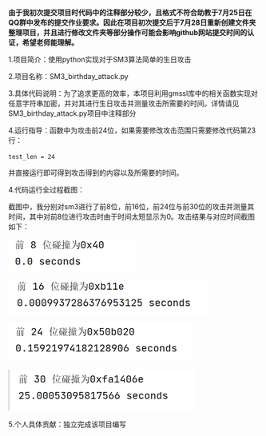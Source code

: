 **由于我初次提交项目时代码中的注释部分较少，且格式不符合助教于7月25日在QQ群中发布的提交作业要求。因此在项目初次提交后于7月28日重新创建文件夹整理项目，并且进行修改文件夹等部分操作可能会影响github网站提交时间的认证，希望老师能理解。**

1.项目简介：使用python实现对于SM3算法简单的生日攻击

2.项目名称：SM3_birthday_attack.py

3.具体代码说明：为了追求更高的效率，本项目利用gmssl库中的相关函数实现对任意字符串加密，并对其进行生日攻击并测量攻击所需要的时间。详情请见SM3_birthday_attack.py项目中注释部分

4.运行指导：函数中为攻击前24位，如果需要修改攻击范围只需要修改代码第23行：

`test_len = 24`  

并直接运行即可得到攻击得到的内容以及所需要的时间。

4.代码运行全过程截图：

截图中，我分别对sm3进行了前8位，前16位，前24位与前30位的攻击并测量其时间，其中对前8位进行攻击时由于时间太短显示为0。攻击结果与对应时间截图如下：

![image](https://github.com/q7oyv3vkal/Innovation-and-Entrepreneurship-Projects/blob/main/image/8.png)

![image](https://github.com/q7oyv3vkal/Innovation-and-Entrepreneurship-Projects/blob/main/image/16.png)

![image](https://github.com/q7oyv3vkal/Innovation-and-Entrepreneurship-Projects/blob/main/image/24.png)

![image](https://github.com/q7oyv3vkal/Innovation-and-Entrepreneurship-Projects/blob/main/image/30.png)


5.个人具体贡献：独立完成该项目编写

